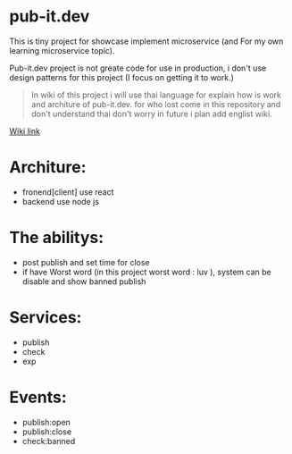 # pub-it.dev
This is tiny project for showcase implement microservice (and For my own learning microservice topic).

Pub-it.dev project is not greate code for use in production, i don't use design patterns for this project (I focus on getting it to work.)

> In wiki of this project  i will use thai language for explain how is work and architure of pub-it.dev. for who lost come in this repository and don't understand thai don't worry in future i plan add englist wiki.

[Wiki link](https://github.com/nueng1996/pub-it.dev/wiki/Home-Thai)


# Architure:
  * fronend[client] use react
  * backend use node js
  
# The abilitys:
  - post publish and set time for close
  - if have Worst word (in this project worst word : luv ), system can be disable and show banned publish
 
# Services:
  - publish
  - check
  - exp
 
# Events:
  * publish:open
  * publish:close
  * check:banned




 
 
